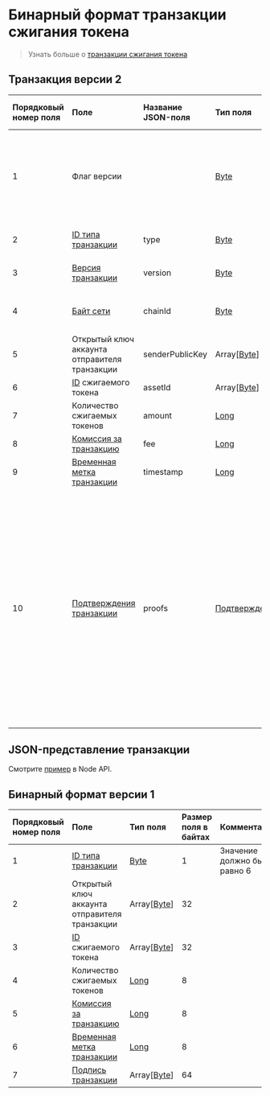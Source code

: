 # Бинарный формат транзакции сжигания токена

> Узнать больше о [транзакции сжигания токена](/ru/blockchain/transaction-type/burn-transaction.md)

## Транзакция версии 2

| Порядковый номер поля | Поле | Название JSON-поля |Тип поля | Размер поля в байтах | Комментарий |
| :--- | :--- | :--- | :--- | :--- | :--- |
| 1 | Флаг версии | | [Byte](/ru/blockchain/blockchain/blockchain-data-types.md) | 1 | Указывает, что [версия транзакции](/ru/blockchain/transaction/transaction-version.md) является второй или выше.<br>Значение должно быть равно 0 |
| 2 | [ID типа транзакции](/ru/blockchain/transaction-type.md) |type| [Byte](/ru/blockchain/blockchain/blockchain-data-types.md) | 1 | Значение должно быть равно 6 |
| 3 | [Версия транзакции](/ru/blockchain/transaction/transaction-version.md) |version| [Byte](/ru/blockchain/blockchain/blockchain-data-types.md) | 1 | Значение должно быть равно 2 |
| 4 | [Байт сети](/ru/blockchain/blockchain-network/chain-id.md) |chainId| [Byte](/ru/blockchain/blockchain/blockchain-data-types.md) | 1 | 84 для [тестовой сети](/ru/blockchain/blockchain-network/test-network.md), 87 для [основной сети](/ru/blockchain/blockchain-network/main-network.md) |
| 5 | Открытый ключ аккаунта отправителя транзакции |senderPublicKey| Array[[Byte](/ru/blockchain/blockchain/blockchain-data-types.md)] | 32 |  |
| 6 | [ID](/ru/blockchain/token/token-id.md) сжигаемого токена |assetId| Array[[Byte](/ru/blockchain/blockchain/blockchain-data-types.md)] | 32 |  |
| 7 | Количество сжигаемых токенов |amount| [Long](/ru/blockchain/blockchain/blockchain-data-types.md) | 8 |  |
| 8 | [Комиссия за транзакцию](/ru/blockchain/transaction/transaction-fee.md) |fee | [Long](/ru/blockchain/blockchain/blockchain-data-types.md) | 8 |  |
| 9 | [Временная метка транзакции](/ru/blockchain/transaction/transaction-timestamp.md) |timestamp | [Long](/ru/blockchain/blockchain/blockchain-data-types.md) | 8 |  |
| 10 | [Подтверждения транзакции](/ru/blockchain/transaction/transaction-proof.md) |proofs| [Подтверждения](/ru/blockchain/transaction/transaction-proof.md) | `S` | Если массив пустой, то `S`= 3. <br>Если массив не пустой, то `S`= 3 + 2 × `N` + \(`P`<sub>1</sub> + `P`<sub>2</sub> + ... + `P`<sub>n</sub>\), <br>где <br>`N` — количество подтверждений в массиве, <br>`P`<sub>n</sub> — размер `N`-го подтверждения в байтах.<br> Максимальное количество подтверждений в массиве — 8. Максимальный размер каждого подтверждения — 64 байта |

## JSON-представление транзакции

Смотрите [пример](https://nodes.wavesplatform.com/transactions/info/csr25XQHT1c965Fg7cY2vJ7XHYVsudPYrUbdaFqgaqL) в Node API.

## Бинарный формат версии 1

| Порядковый номер поля | Поле | Тип поля | Размер поля в байтах | Комментарий |
| :--- | :--- | :--- | :--- | :--- |
| 1 | [ID типа транзакции](/ru/blockchain/transaction-type.md) | [Byte](/ru/blockchain/blockchain/blockchain-data-types.md) | 1 | Значение должно быть равно 6 |
| 2 | Открытый ключ аккаунта отправителя транзакции | Array[[Byte](/ru/blockchain/blockchain/blockchain-data-types.md)] | 32 |  |
| 3 | [ID](/ru/blockchain/token/token-id.md) сжигаемого токена  | Array[[Byte](/ru/blockchain/blockchain/blockchain-data-types.md)] | 32 |  |
| 4 | Количество сжигаемых токенов | [Long](/ru/blockchain/blockchain/blockchain-data-types.md) | 8 |  |
| 5 | [Комиссия за транзакцию](/ru/blockchain/transaction/transaction-fee.md) | [Long](/ru/blockchain/blockchain/blockchain-data-types.md) | 8 |  |
| 6 | [Временная метка транзакции](/ru/blockchain/transaction/transaction-timestamp.md) | [Long](/ru/blockchain/blockchain/blockchain-data-types.md) | 8 |  |
| 7 | [Подпись транзакции](/ru/blockchain/transaction/transaction-signature.md) | Array[[Byte](/ru/blockchain/blockchain/blockchain-data-types.md)] | 64 |  |  |
